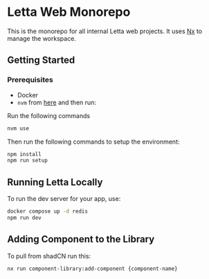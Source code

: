 # Letta Web Monorepo

This is the monorepo for all internal Letta web projects. It uses [Nx](https://nx.dev) to manage the workspace.

## Getting Started

### Prerequisites
* Docker
* `nvm` from [here](https://github.com/nvm-sh/nvm) and then run:


Run the following commands
```sh
nvm use
```

Then run the following commands to setup the environment:

```sh
npm install
npm run setup
```

## Running Letta Locally

To run the dev server for your app, use:

```sh
docker compose up -d redis
npm run dev
```

## Adding Component to the Library
To pull from shadCN run this:
```
nx run component-library:add-component {component-name}
```
